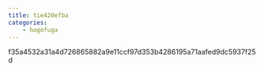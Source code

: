 ```yaml
---
title: tie420efba
categories:
    - hogefuga
---
```

f35a4532a31a4d726865882a9e11ccf97d353b4286195a71aafed9dc5937f25d